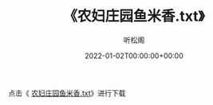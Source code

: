 ﻿---
title:  《农妇庄园鱼米香.txt》
date:   2022-01-02T00:00:00+00:00
author: 听松阁
layout: post
permalink: /农妇庄园鱼米香/
categories: 小说
tags: [小说]
---

点击《 [农妇庄园鱼米香.txt](http://img.660000.xyz/bookstukust/book/bntxt/10/农妇庄园鱼米香.txt)》进行下载